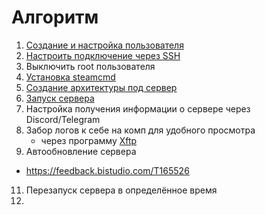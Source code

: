 # Алгоритм
1. [Создание и настройка пользователя](CreateUser.md)
2. [Настроить подключение через SSH](SettingSSHConnection.md)
3. Выключить root пользователя
4. [Установка steamcmd](InstallSteamCmd.md)
5. [Создание архитектуры под сервер](CreateArchitecture.md)
7. [Запуск сервера](StartServer.md)
8. Настройка получения информации о сервере через Discord/Telegram
9. Забор логов к себе на комп для удобного просмотра
   - через программу [Xftp](https://www.netsarang.com/en/xftp/)
10. Автообновление сервера
   - https://feedback.bistudio.com/T165526
11. Перезапуск сервера в определённое время
12. 
